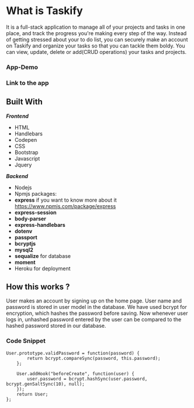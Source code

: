 # What is Taskify
It is a full-stack application to manage all of your projects and tasks in one place, and track the progress you're making every step of the way.
Instead of getting stressed about your to do list, you can securely make an account on Taskify and organize your tasks so that you can tackle them boldy. 
You can view, update, delete or add(CRUD operations) your tasks and projects.

### App-Demo


### Link to the app

## Built With

***Frontend***
- HTML
- Handlebars
- Codepen
- CSS
- Bootstrap
- Javascript
- Jquery

***Backend***
- Nodejs
- Npmjs packages: 
- **express**  if you want to know more about it https://www.npmjs.com/package/express
- **express-session**
- **body-parser**
- **express-handlebars**
- **dotenv**
- **passport**
- **bcryptjs**
- **mysql2**
- **sequalize** for database
- **moment**
- Heroku for deployment

## How this works ?
User makes an account by signing up on the home page. User name and password is stored in user model in the database. We have used bcrypt for encryption, which hashes the password before saving.
Now whenever user logs in, unhashed password entered by the user can be compared to the hashed password stored in our database.

### Code Snippet

```
User.prototype.validPassword = function(password) {
        return bcrypt.compareSync(password, this.password);
    };
    
    User.addHook("beforeCreate", function(user) {
        user.password = bcrypt.hashSync(user.password, bcrypt.genSaltSync(10), null);
    });
    return User;
};

```